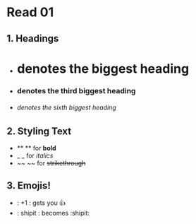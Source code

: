 # Read 01
## 1. Headings
   - # denotes the biggest heading
   - ### denotes the third biggest heading
   - ###### denotes the sixth biggest heading

## 2. Styling Text
   - ** ** for **bold**
   - _ _ for *italics*
   - ~~ ~~ for ~~strikethrough~~
      
## 3. Emojis!
   - : +1 : gets you :+1:
   - : shipit : becomes :shipit:
